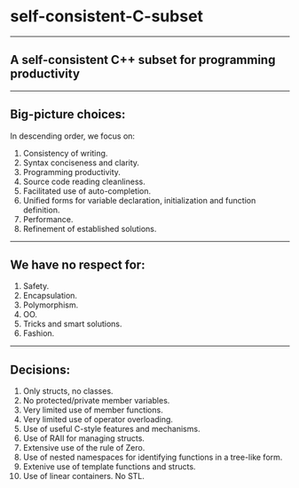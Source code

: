 # self-consistent-C-subset

---------------------------------------------------------
A self-consistent C++ subset for programming productivity
---------------------------------------------------------

-------------------
Big-picture choices:
-------------------
  In descending order, we focus on:
  
1) Consistency of writing.
2) Syntax conciseness and clarity.
3) Programming productivity.
4) Source code reading cleanliness.
5) Facilitated use of auto-completion.
6) Unified forms for variable declaration, initialization and function definition.
7) Performance.
8) Refinement of established solutions.

-----------------------
We have no respect  for:
-----------------------

1) Safety.
2) Encapsulation.
3) Polymorphism.
4) OO.
5) Tricks and smart solutions.
6) Fashion.

---------
Decisions:
---------

1) Only structs, no classes.
2) No protected/private member variables.
3) Very limited use of member functions.
4) Very limited use of operator overloading.
5) Use of useful C-style features and mechanisms.
6) Use of RAII for managing structs.
7) Extensive use of the rule of Zero.
8) Use of nested namespaces for identifying functions in a tree-like form.
9) Extenive use of template functions and structs.
10) Use of linear containers. No STL.
